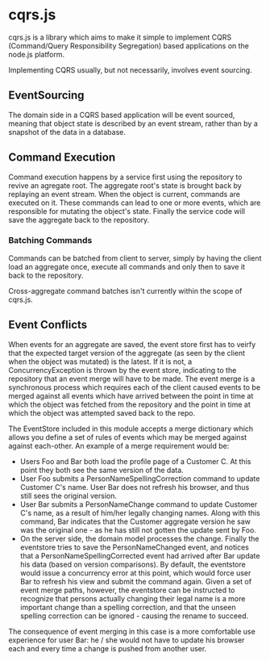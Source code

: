 # cqrs.js

cqrs.js is a library which aims to make it simple to implement CQRS (Command/Query Responsibility Segregation) based applications on the node.js platform.

Implementing CQRS usually, but not necessarily, involves event sourcing.

## EventSourcing

The domain side in a CQRS based application will be event sourced, meaning that object state is described by an event stream, rather than by a snapshot of the data in a database.

## Command Execution

Command execution happens by a service first using the repository to revive an agregate root. The aggregate root's state is brought back by replaying an event stream. When the object is current, commands are executed on it. These commands can lead to one or more events, which are responsible for mutating the object's state. Finally the service code will save the aggregate back to the repository.

### Batching Commands

Commands can be batched from client to server, simply by having the client load an aggregate once, execute all commands and only then to save it back to the repository.

Cross-aggregate command batches isn't currently within the scope of cqrs.js.

## Event Conflicts

When events for an aggregate are saved, the event store first has to veirfy that the expected target version of the aggregate (as seen by the client when the object was mutated) is the latest. If it is not, a ConcurrencyException is thrown by the event store, indicating to the repository that an event merge will have to be made. The event merge is a synchronous process which requires each of the client caused events to be merged against all events which have arrived between the point in time at which the object was fetched from the repository and the point in time at which the object was attempted saved back to the repo.

The EventStore included in this module accepts a merge dictionary which allows you define a set of rules of events which may be merged against against each-other. An example of a merge requirement would be:

* Users Foo and Bar both load the profile page of a Customer C. At this point they both see the same version of the data.
* User Foo submits a PersonNameSpellingCorrection command to update Customer C's name. User Bar does not refresh his browser, and thus still sees the original version.
* User Bar submits a PersonNameChange command to update Customer C's name, as a result of him/her legally changing names. Along with this command, Bar indicates that the Customer aggregate version he saw was the original one - as he has still not gotten the update sent by Foo.
* On the server side, the domain model processes the change. Finally the eventstore tries to save the PersonNameChanged event, and notices that a PersonNameSpellingCorrected event had arrived after Bar update his data (based on version comparisons). By default, the eventstore would issue a concurrency error at this point, which would force user Bar to refresh his view and submit the command again. Given a set of event merge paths, however, the eventstore can be instructed to recognize that persons actually changing their legal name is a more important change than a spelling correction, and that the unseen spelling correction can be ignored - causing the rename to succeed.

The consequence of event merging in this case is a more comfortable use experience for user Bar: he / she would not have to update his browser each and every time a change is pushed from another user.